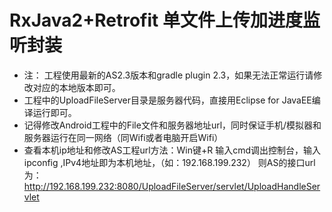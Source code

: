 # RxJava2+Retrofit 单文件上传加进度监听封装
- 注： 工程使用最新的AS2.3版本和gradle plugin 2.3，如果无法正常运行请修改对应的本地版本即可。
- 工程中的UploadFileServer目录是服务器代码，直接用Eclipse for JavaEE编译运行即可。
- 记得修改Android工程中的File文件和服务器地址url，同时保证手机/模拟器和服务器运行在同一网络（同Wifi或者电脑开启Wifi）
- 查看本机ip地址和修改AS工程url方法：Win键+R 输入cmd调出控制台，输入ipconfig ,IPv4地址即为本机地址，（如：192.168.199.232）
  则AS的接口url为：http://192.168.199.232:8080/UploadFileServer/servlet/UploadHandleServlet
